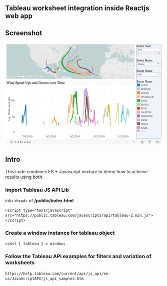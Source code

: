 ## Tableau worksheet integration inside Reactjs web app

## Screenshot

![Tableau React](/screenshot/tableau-public-demo.png)

## Intro

This code combines ES + Javascript mixture to demo how to achieve results using both.

### Import Tableau JS API Lib 

into `<head>` of **/public/index.html**

```
<script type="text/javascript" src="https://public.tableau.com/javascripts/api/tableau-2.min.js"></script>
```

### Create a window instance for tableau object

```
const { tableau } = window;
```

### Follow the Tableau API examples for filters and variation of worksheets
```
https://help.tableau.com/current/api/js_api/en-us/JavaScriptAPI/js_api_samples.htm
```
